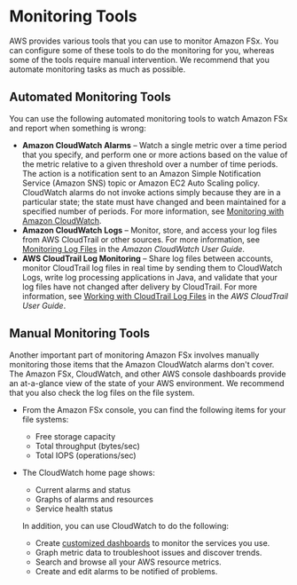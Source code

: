 # Monitoring Tools<a name="monitoring_automated_manual"></a>

AWS provides various tools that you can use to monitor Amazon FSx\. You can configure some of these tools to do the monitoring for you, whereas some of the tools require manual intervention\. We recommend that you automate monitoring tasks as much as possible\.

## Automated Monitoring Tools<a name="monitoring_automated_tools"></a>

You can use the following automated monitoring tools to watch Amazon FSx and report when something is wrong:
+ **Amazon CloudWatch Alarms** – Watch a single metric over a time period that you specify, and perform one or more actions based on the value of the metric relative to a given threshold over a number of time periods\. The action is a notification sent to an Amazon Simple Notification Service \(Amazon SNS\) topic or Amazon EC2 Auto Scaling policy\. CloudWatch alarms do not invoke actions simply because they are in a particular state; the state must have changed and been maintained for a specified number of periods\. For more information, see [Monitoring with Amazon CloudWatch](monitoring-cloudwatch.md)\.
+ **Amazon CloudWatch Logs** – Monitor, store, and access your log files from AWS CloudTrail or other sources\. For more information, see [Monitoring Log Files](https://docs.aws.amazon.com/AmazonCloudWatch/latest/logs/WhatIsCloudWatchLogs.html) in the *Amazon CloudWatch User Guide*\.
+ **AWS CloudTrail Log Monitoring** – Share log files between accounts, monitor CloudTrail log files in real time by sending them to CloudWatch Logs, write log processing applications in Java, and validate that your log files have not changed after delivery by CloudTrail\. For more information, see [Working with CloudTrail Log Files](https://docs.aws.amazon.com/awscloudtrail/latest/userguide/cloudtrail-working-with-log-files.html) in the *AWS CloudTrail User Guide*\. 

## Manual Monitoring Tools<a name="monitoring_manual_tools"></a>

Another important part of monitoring Amazon FSx involves manually monitoring those items that the Amazon CloudWatch alarms don't cover\. The Amazon FSx, CloudWatch, and other AWS console dashboards provide an at\-a\-glance view of the state of your AWS environment\. We recommend that you also check the log files on the file system\.
+ From the Amazon FSx console, you can find the following items for your file systems:
  + Free storage capacity
  + Total throughput \(bytes/sec\)
  + Total IOPS \(operations/sec\)
+ The CloudWatch home page shows:
  + Current alarms and status
  + Graphs of alarms and resources
  + Service health status

  In addition, you can use CloudWatch to do the following:
  + Create [customized dashboards](https://docs.aws.amazon.com/AmazonCloudWatch/latest/DeveloperGuide/CloudWatch_Dashboards.html) to monitor the services you use\.
  + Graph metric data to troubleshoot issues and discover trends\.
  + Search and browse all your AWS resource metrics\.
  + Create and edit alarms to be notified of problems\.